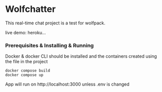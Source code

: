 # Wolfchatter
This real-time chat project is a test for wolfpack.

live demo: heroku...
### Prerequisites & Installing & Running

Docker & docker CLI should be installed and the containers created using the file in the project
```
docker compose build
docker compose up
```

App will run on http://localhost:3000 unless .env is changed
